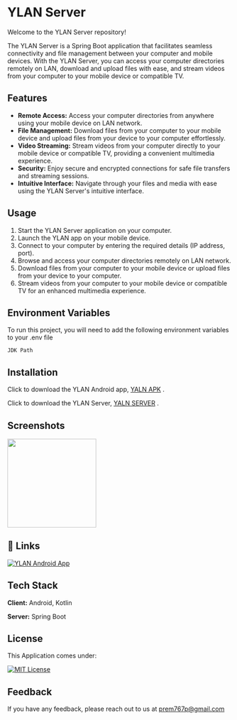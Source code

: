# YLAN Server

Welcome to the YLAN Server repository!

The YLAN Server is a Spring Boot application that facilitates seamless connectivity and file management between your computer and mobile devices. With the YLAN Server, you can access your computer directories remotely on LAN, download and upload files with ease, and stream videos from your computer to your mobile device or compatible TV.

## Features
- **Remote Access:** Access your computer directories from anywhere using your mobile device on LAN network.
- **File Management:** Download files from your computer to your mobile device and upload files from your device to your computer effortlessly.
- **Video Streaming:** Stream videos from your computer directly to your mobile device or compatible TV, providing a convenient multimedia experience.
- **Security:** Enjoy secure and encrypted connections for safe file transfers and streaming sessions.
- **Intuitive Interface:** Navigate through your files and media with ease using the YLAN Server's intuitive interface.

## Usage
1. Start the YLAN Server application on your computer.
2. Launch the YLAN app on your mobile device.
3. Connect to your computer by entering the required details (IP address, port).
4. Browse and access your computer directories remotely on LAN network.
5. Download files from your computer to your mobile device or upload files from your device to your computer.
6. Stream videos from your computer to your mobile device or compatible TV for an enhanced multimedia experience.
   
## Environment Variables

To run this project, you will need to add the following environment variables to your .env file

`JDK Path`


## Installation
Click to download the YLAN Android app, [YALN APK](https://github.com/prem777p/YLAN_Android/releases/download/YLAN_App/YLAN.apk) .

Click to download the YLAN Server, [YALN SERVER](https://github.com/prem777p/YLAN_Android/releases/download/YLAN_App/YLAN.apk) .  
## Screenshots

<img height="200" src="https://github.com/prem777p/YLAN_Android/assets/113753020/7740aab6-99c4-4da4-8f87-3bc019e882f5" />



## 🔗 Links

[![YLAN Android App](https://img.shields.io/badge/🔗-YLAN_ANDROID_APP-0A66C2?style=for-the-badge)](https://github.com/prem777p/YLAN_ANDROID)


## Tech Stack

**Client:** Android, Kotlin

**Server:** Spring Boot


## License

This Application comes under:

[![MIT License](https://img.shields.io/badge/License-MIT-green.svg)](https://choosealicense.com/licenses/mit/)



## Feedback

If you have any feedback, please reach out to us at prem767p@gmail.com

